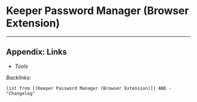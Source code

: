# Keeper Password Manager (Browser Extension)

---

## Appendix: Links

* *Tools*

*Backlinks:*

````dataview
list from [[Keeper Password Manager (Browser Extension)]] AND -"Changelog"
````
